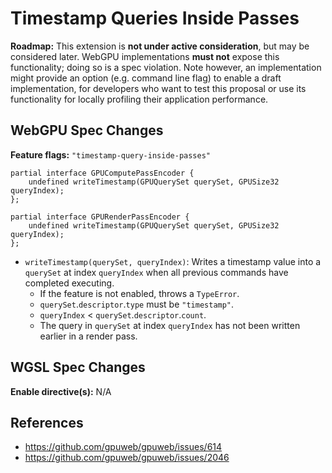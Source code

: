 # Timestamp Queries Inside Passes

**Roadmap:** This extension is **not under active consideration**, but may be considered later.
WebGPU implementations **must not** expose this functionality; doing so is a spec violation.
Note however, an implementation might provide an option (e.g. command line flag) to enable a draft
implementation, for developers who want to test this proposal or use its functionality for locally
profiling their application performance.

## WebGPU Spec Changes

**Feature flags:** `"timestamp-query-inside-passes"`

```
partial interface GPUComputePassEncoder {
    undefined writeTimestamp(GPUQuerySet querySet, GPUSize32 queryIndex);
};

partial interface GPURenderPassEncoder {
    undefined writeTimestamp(GPUQuerySet querySet, GPUSize32 queryIndex);
};
```

- `writeTimestamp(querySet, queryIndex)`:
    Writes a timestamp value into a `querySet` at index `queryIndex` when all previous commands have completed executing.
    - If the feature is not enabled, throws a `TypeError`.
    - `querySet`.`descriptor`.`type` must be `"timestamp"`.
    - `queryIndex` &lt; `querySet`.`descriptor`.`count`.
    - The query in `querySet` at index `queryIndex` has not been written earlier in a render pass.

## WGSL Spec Changes

**Enable directive(s):** N/A

## References

- <https://github.com/gpuweb/gpuweb/issues/614>
- <https://github.com/gpuweb/gpuweb/issues/2046>
